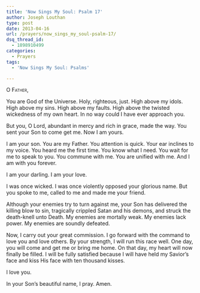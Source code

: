 ```yaml
---
title: 'Now Sings My Soul: Psalm 17'
author: Joseph Louthan
type: post
date: 2013-04-16
url: /prayers/now_sings_my_soul-psalm-17/
dsq_thread_id:
  - 1898910499
categories:
  - Prayers
tags:
  - 'Now Sings My Soul: Psalms'

---
```

<div style="font-variant: small-caps;">
  O Father,
</div>

You are God of the Universe. Holy, righteous, just. High above my idols. High above my sins. High above my faults. High above the twisted wickedness of my own heart. In no way could I have ever approach you.

But you, O Lord, abundant in mercy and rich in grace, made the way. You sent your Son to come get me. Now I am yours.

I am your son. You are my Father. You attention is quick. Your ear inclines to my voice. You heard me the first time. You know what I need. You wait for me to speak to you. You commune with me. You are unified with me. And I am with you forever.

I am your darling. I am your love.

I was once wicked. I was once violently opposed your glorious name. But you spoke to me, called to me and made me your friend.

Although your enemies try to turn against me, your Son has delivered the killing blow to sin, tragically crippled Satan and his demons, and struck the death-knell unto Death. My enemies are mortally weak. My enemies lack power. My enemies are soundly defeated.

Now, I carry out your great commission. I go forward with the command to love you and love others. By your strength, I will run this race well. One day, you will come and get me or bring me home. On that day, my heart will now finally be filled. I will be fully satisfied because I will have held my Savior’s face and kiss His face with ten thousand kisses.

I love you.

In your Son’s beautiful name, I pray.
Amen.